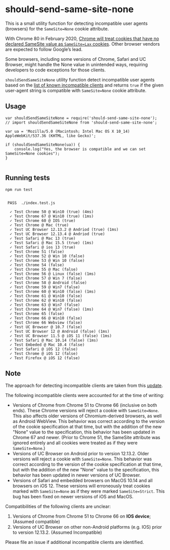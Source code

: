 # should-send-same-site-none

This is a small utility function for detecting incompatible user agents (browsers) for the `SameSite=None` cookie attribute.

With Chrome 80 in February 2020, [Chrome will treat cookies that have no declared SameSite value as `SameSite=Lax` cookies](https://blog.chromium.org/2019/10/developers-get-ready-for-new.html). Other browser vendors are expected to follow Google’s lead.

Some browsers, including some versions of Chrome, Safari and UC Browser, might handle the  None value in unintended ways, requiring developers to code exceptions for those clients. 


`shouldSendSameSiteNone` utility function detect incompatible user agents based on the [list of known incompatible clients](https://www.chromium.org/updates/same-site/incompatible-clients) and returns `true` if the given user-agent string is compatible with `SameSite=None` cookie attribute.


## Usage

```
var shouldSendSameSiteNone = require('should-send-same-site-none');
// import shouldSendSameSiteNone from 'should-send-same-site-none';

var ua = 'Mozilla/5.0 (Macintosh; Intel Mac OS X 10_14) AppleWebKit/537.36 (KHTML, like Gecko)';

if (shouldSendSameSiteNone(ua)) {
	console.log("Yes, the browser is compatible and we can set SameSite=None cookies");
}


```


## Running tests

```
npm run test


 PASS  ./index.test.js

  ✓ Test Chrome 50 @ Win10 (true) (4ms)
  ✓ Test Chrome 67 @ Win10 (true) (1ms)
  ✓ Test Chrome 60 @ IOS (true)
  ✓ Test Chrome @ Mac (true)
  ✓ Test UC Browser 12.13.2 @ Andriod (true) (1ms)
  ✓ Test UC Browser 12.13.4 @ Andriod (true)
  ✓ Test Safari @ Mac 13 (true)
  ✓ Test Safari @ Mac 15.5 (true) (1ms)
  ✓ Test Safari @ ios 13 (true)
  ✓ Test Chrome 51 (false)
  ✓ Test Chrome 52 @ Win 10 (false)
  ✓ Test Chrome 53 @ Win 10 (false)
  ✓ Test Chrome 54 (false)
  ✓ Test Chrome 55 @ Mac (false)
  ✓ Test Chrome 56 @ Linux (false) (1ms)
  ✓ Test Chrome 57 @ Win 7 (false)
  ✓ Test Chrome 58 @ Android (false)
  ✓ Test Chrome 59 @ Win7 (false)
  ✓ Test Chrome 60 @ Win10 (false) (1ms)
  ✓ Test Chrome 61 @ Win10 (false)
  ✓ Test Chrome 62 @ Win10 (false)
  ✓ Test Chrome 63 @ Win7 (false)
  ✓ Test Chrome 64 @ Win7 (false) (1ms)
  ✓ Test Chrome 65 (false)
  ✓ Test Chrome 66 @ Win10 (false)
  ✓ Test Chrome 66 Webview (false)
  ✓ Test UC Browser @ 10.7 (false)
  ✓ Test UC Browser 12 @ Android (false) (1ms)
  ✓ Test UC Browser 11.5 @ iOS 11 (false) (1ms)
  ✓ Test Safari @ Mac 10.14 (false) (1ms)
  ✓ Test Embeded @ Mac 10.4 (false)
  ✓ Test Safari @ iOS 12 (false)
  ✓ Test Chrome @ iOS 12 (false)
  ✓ Test Firefox @ iOS 12 (false)
```

## Note

The approach for detecting incompatible clients are taken from this [update](https://www.chromium.org/updates/same-site/incompatible-clients).

The following incompatible clients were accounted for at the time of writing:

- Versions of Chrome from Chrome 51 to Chrome 66 (inclusive on both ends). These Chrome versions will reject a cookie with `SameSite=None`. This also affects older versions of Chromium-derived browsers, as well as Android WebView. This behavior was correct according to the version of the cookie specification at that time, but with the addition of the new "None" value to the specification, this behavior has been updated in Chrome 67 and newer. (Prior to Chrome 51, the SameSite attribute was ignored entirely and all cookies were treated as if they were `SameSite=None`.)
- Versions of UC Browser on Android prior to version 12.13.2. Older versions will reject a cookie with `SameSite=None`. This behavior was correct according to the version of the cookie specification at that time, but with the addition of the new "None" value to the specification, this behavior has been updated in newer versions of UC Browser.
- Versions of Safari and embedded browsers on MacOS 10.14 and all browsers on iOS 12. These versions will erroneously treat cookies marked with `SameSite=None` as if they were marked `SameSite=Strict`. This bug has been fixed on newer versions of iOS and MacOS.


Compatibilities of the following clients are unclear:

1. Versions of Chrome from Chrome 51 to Chrome 66 on **IOS device**; (Assumed compatible)
2. Versions of UC Browser on other non-Android platforms (e.g. IOS) prior to version 12.13.2. (Assumed Incompatible)


Please file an issue if additional incompatible clients are identified.


